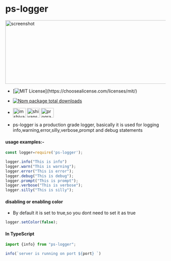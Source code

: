 # ps-logger

<img src="screenshots/ps-logger.PNG" alt="screenshot" height="200" width="600"/>

- [![MIT License](https://img.shields.io/apm/l/atomic-design-ui.svg?)](https://choosealicense.com/licenses/mit/)
 
- [![Npm package total downloads](https://badgen.net/npm/dt/ps-logger)](https://npmjs.com/package/ps-logger)

- <a href="https://dev.to/imshivanshpatel" target="blank"><img align="center" src="https://raw.githubusercontent.com/rahuldkjain/github-profile-readme-generator/master/src/images/icons/Social/devto.svg" alt="imshivanshpatel" height="30" width="40" /></a>
<a href="https://linkedin.com/in/shivansh-patel-4915b4171" target="blank"><img align="center" src="https://raw.githubusercontent.com/rahuldkjain/github-profile-readme-generator/master/src/images/icons/Social/linked-in-alt.svg" alt="shivansh-patel-4915b4171" height="30" width="40" /></a>
<a href="https://instagram.com/programming_updates" target="blank"><img align="center" src="https://raw.githubusercontent.com/rahuldkjain/github-profile-readme-generator/master/src/images/icons/Social/instagram.svg" alt="programming_updates" height="30" width="40" /></a>
- ps-logger is a production grade logger, basically it is used for logging info,warning,error,silly,verbose,prompt and debug statements

#### usage examples:-

```JAVASCRIPT
const logger=require('ps-logger');

logger.info("This is info")
logger.warn("This is warning");
logger.error("This is error");
logger.debug("This is debug");
logger.prompt("This is prompt");
logger.verbose("This is verbose");
logger.silly("This is silly");
```


#### disabling or enabling color
- By default it is set to true,so you dont need to set it as true

```javascript
logger.setColor(false);
```


#### In TypeScript

```javascript
import {info} from "ps-logger";

info(`server is running on port ${port} `)
```